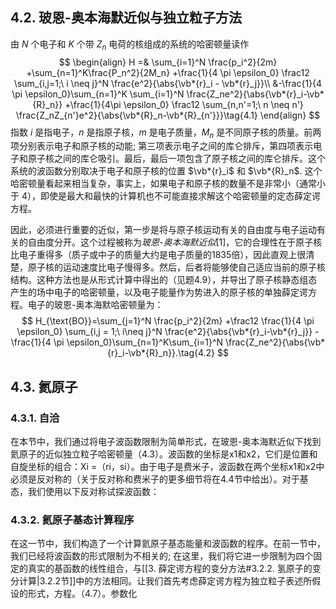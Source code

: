 
## 4.2. 玻恩-奥本海默近似与独立粒子方法

由 $N$ 个电子和 $K$ 个带 $Z_n$ 电荷的核组成的系统的哈密顿量读作
$$
\begin{align}
H =& \sum_{i=1}^N \frac{p_i^2}{2m}
+\sum_{n=1}^K\frac{P_n^2}{2M_n}
+\frac{1}{4 \pi \epsilon_0} \frac12 \sum_{i,j=1;\ i \neq j}^N
\frac{e^2}{\abs{\vb*{r}_i - \vb*{r}_j}}\\
&-\frac{1}{4 \pi \epsilon_0}\sum_{n=1}^K \sum_{i=1}^N \frac{Z_ne^2}{\abs{\vb*{r}_i-\vb*{R}_n}}
+\frac{1}{4\pi \epsilon_0} \frac12 \sum_{n,n'=1;\ n \neq n'}
\frac{Z_nZ_{n'}e^2}{\abs{\vb*{R}_n-\vb*{R}_{n'}}}\tag{4.1}
\end{align}
$$
指数 $i$ 是指电子，$n$ 是指原子核，$m$ 是电子质量，$M_n$ 是不同原子核的质量。前两项分别表示电子和原子核的动能; 第三项表示电子之间的库仑排斥，第四项表示电子和原子核之间的库仑吸引。最后，最后一项包含了原子核之间的库仑排斥。这个系统的波函数分别取决于电子和原子核的位置 $\vb*{r}_i$ 和 $\vb*{R}_n$. 这个哈密顿量看起来相当复杂，事实上，如果电子和原子核的数量不是非常小（通常小于 4），即使是最大和最快的计算机也不可能直接求解这个哈密顿量的定态薛定谔方程。

因此，必须进行重要的近似，第一步是将与原子核运动有关的自由度与电子运动有关的自由度分开。这个过程被称为*玻恩-奥本海默近似*[1]，它的合理性在于原子核比电子重得多（质子或中子的质量大约是电子质量的1835倍），因此直观上很清楚，原子核的运动速度比电子慢得多。然后，后者将能够使自己适应当前的原子核结构。这种方法也是从形式计算中得出的（见题4.9），并导出了原子核静态组态产生的场中电子的哈密顿量，以及电子能量作为势进入的原子核的单独薛定谔方程。电子的玻恩-奥本海默哈密顿量为：
$$
H_{\text{BO}}=\sum_{j=1}^N \frac{p_i^2}{2m}
+\frac12 \frac{1}{4 \pi \epsilon_0}
\sum_{i,j = 1;\ i\neq j}^N
\frac{e^2}{\abs{\vb*{r}_i-\vb*{r}_j}}
-\frac{1}{4 \pi \epsilon_0}\sum_{n=1}^K\sum_{i=1}^N
\frac{Z_ne^2}{\abs{\vb*{r}_i-\vb*{R}_n}}.\tag{4.2}
$$
## 4.3. 氦原子

### 4.3.1. 自洽

在本节中，我们通过将电子波函数限制为简单形式，在玻恩-奥本海默近似下找到氦原子的近似独立粒子哈密顿量（4.3）。波函数的坐标是x1和x2，它们是位置和自旋坐标的组合：Xi =（ri，si）。由于电子是费米子，波函数在两个坐标x1和x2中必须是反对称的（关于反对称和费米子的更多细节将在4.4节中给出）。对于基态，我们使用以下反对称试探波函数：

### 4.3.2. 氦原子基态计算程序
在这一节中，我们构造了一个计算氦原子基态能量和波函数的程序。在前一节中，我们已经将波函数的形式限制为不相关的; 在这里，我们将它进一步限制为四个固定的真实的基函数的线性组合，与[[3. 薛定谔方程的变分方法#3.2.2. 氢原子的变分计算|3.2.2节]]中的方法相同。让我们首先考虑薛定谔方程为独立粒子表述所假设的形式，方程。（4.7）。参数化